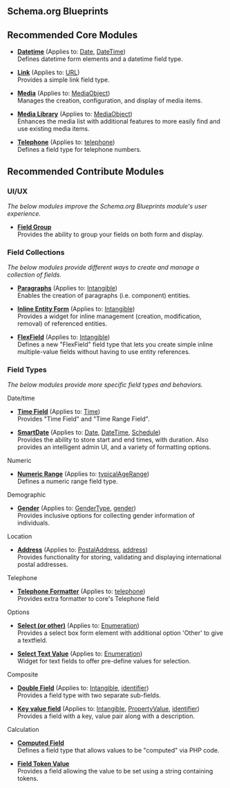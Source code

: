 Schema.org Blueprints
---------------------

## Recommended Core Modules

- **[Datetime](https://www.drupal.org/docs/8/core/modules/datetime)**
  (Applies to: [Date](https://schema.org/Date), [DateTime](https://schema.org/DateTime))  
  Defines datetime form elements and a datetime field type.

- **[Link](https://www.drupal.org/docs/8/core/modules/link)**
  (Applies to: [URL](https://schema.org/URL))  
  Provides a simple link field type.

- **[Media](https://www.drupal.org/docs/8/core/modules/media)**
  (Applies to: [MediaObject](https://schema.org/MediaObject))  
  Manages the creation, configuration, and display of media items.

- **[Media Library](https://www.drupal.org/docs/8/core/modules/media_library)**
  (Applies to: [MediaObject](https://schema.org/MediaObject))  
  Enhances the media list with additional features to more easily find and use existing media items.

- **[Telephone](https://www.drupal.org/docs/8/core/modules/telephone)**
  (Applies to: [telephone](https://schema.org/telephone))  
  Defines a field type for telephone numbers.

## Recommended Contribute Modules

### UI/UX

_The below modules improve the Schema.org Blueprints module's user experience._

- **[Field Group](https://www.drupal.org/project/field_group)**  
  Provides the ability to group your fields on both form and display.  

### Field Collections

_The below modules provide different ways to create and manage a collection of fields._

- **[Paragraphs](https://www.drupal.org/project/paragraphs)**
  (Applies to: [Intangible](https://schema.org/Intangible))  
  Enables the creation of paragraphs (i.e. component) entities.

- **[Inline Entity Form](https://www.drupal.org/project/inline_entity_form)**
  (Applies to: [Intangible](https://schema.org/Intangible))  
  Provides a widget for inline management (creation, modification, removal) of referenced entities.

- **[FlexField](https://www.drupal.org/project/flexfield)**
  (Applies to: [Intangible](https://schema.org/Intangible))  
  Defines a new "FlexField" field type that lets you create simple inline multiple-value fields without having to use entity references.

### Field Types

_The below modules provide more specific field types and behaviors._

Date/time

- **[Time Field](https://www.drupal.org/project/time_field)**
  (Applies to: [Time](https://schema.org/Time))  
  Provides "Time Field" and "Time Range Field".

- **[SmartDate](https://www.drupal.org/project/smart_date)**
  (Applies to: [Date](https://schema.org/Date), [DateTime](https://schema.org/DateTime), [Schedule](https://schema.org/Schedule))  
  Provides the ability to store start and end times, with duration. Also provides an intelligent admin UI, and a variety of formatting options.

Numeric

- **[Numeric Range](https://www.drupal.org/project/range)** 
  (Applies to: [typicalAgeRange](https://schema.org/typicalAgeRange))  
  Defines a numeric range field type.

Demographic

- **[Gender](https://www.drupal.org/project/gender)**
  (Applies to: [GenderType](https://schema.org/GenderType), [gender](https://schema.org/gender))  
  Provides inclusive options for collecting gender information of individuals.

Location

- **[Address](https://www.drupal.org/project/address)**
  (Applies to: [PostalAddress](https://schema.org/PostalAddress), [address](https://schema.org/address))  
  Provides functionality for storing, validating and displaying international postal addresses.

Telephone

- **[Telephone Formatter](https://www.drupal.org/project/telephone_formatter)**
  (Applies to: [telephone](https://schema.org/telephone))  
  Provides extra formatter to core's Telephone field

Options

- **[Select (or other)](https://www.drupal.org/project/select_or_other)**
  (Applies to: [Enumeration](https://schema.org/Enumeration))  
  Provides a select box form element with additional option 'Other' to give a textfield.

- **[Select Text Value](https://www.drupal.org/project/select_text_value)**
  (Applies to: [Enumeration](https://schema.org/Enumeration))  
  Widget for text fields to offer pre-define values for selection.

Composite

- **[Double Field](https://www.drupal.org/project/double_field)**
  (Applies to: [Intangible](https://schema.org/Intangible), [identifier](https://schema.org/identifier))  
  Provides a field type with two separate sub-fields.

- **[Key value field](https://www.drupal.org/project/key_value_field)**
  (Applies to: [Intangible](https://schema.org/Intangible), [PropertyValue](https://schema.org/PropertyValue), [identifier](https://schema.org/identifier))   
  Provides a field with a key, value pair along with a description.

Calculation

- **[Computed Field](https://www.drupal.org/project/computed_field)**  
  Defines a field type that allows values to be "computed" via PHP code.

- **[Field Token Value](https://www.drupal.org/project/field_token_value)**  
  Provides a field allowing the value to be set using a string containing tokens.
